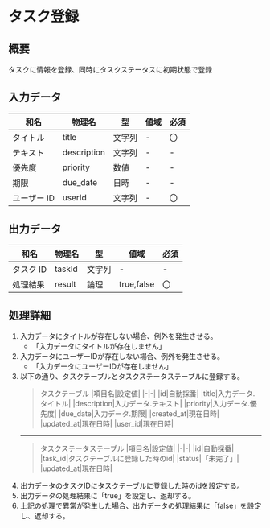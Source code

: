 # タスク登録

## 概要

タスクに情報を登録、同時にタスクステータスに初期状態で登録

## 入力データ

| 和名        | 物理名      | 型     | 値域 | 必須 |
| ----------- | ----------- | ------ | ---- | ---- |
| タイトル    | title       | 文字列 | -    | 〇   |
| テキスト    | description | 文字列 | -    | -    |
| 優先度      | priority    | 数値   | -    | -    |
| 期限        | due_date    | 日時   | -    | -    |
| ユーザー ID | userId      | 文字列 | -    | 〇   |

## 出力データ

| 和名      | 物理名 | 型     | 値域       | 必須 |
| --------- | ------ | ------ | ---------- | ---- |
| タスク ID | taskId | 文字列 | -          | -   |
| 処理結果  | result | 論理   | true,false | 〇   |

## 処理詳細
1. 入力データにタイトルが存在しない場合、例外を発生させる。
   - 「入力データにタイトルが存在しません」
2. 入力データにユーザーIDが存在しない場合、例外を発生させる。
   - 「入力データにユーザーIDが存在しません」
3. 以下の通り、タスクテーブルとタスクステータステーブルに登録する。
   > タスクテーブル
   > |項目名|設定値|
   > |-|-|
   > |id|自動採番|
   > |title|入力データ.タイトル|
   > |description|入力データ.テキスト|
   > |priority|入力データ.優先度|
   > |due_date|入力データ.期限|
   > |created_at|現在日時|
   > |updated_at|現在日時|
   > |user_id|現在日時|
   ---
   > タスクステータステーブル
   > |項目名|設定値|
   > |-|-|
   > |id|自動採番|　
   > |task_id|タスクテーブルに登録した時のid|
   > |status|「未完了」|
   > |updated_at|現在日時|
4. 出力データのタスクIDにタスクテーブルに登録した時のidを設定する。
5. 出力データの処理結果に「true」を設定し、返却する。
6. 上記の処理で異常が発生した場合、出力データの処理結果に「false」を設定し、返却する。
